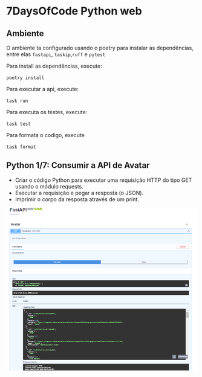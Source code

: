 # 7DaysOfCode Python web

## Ambiente
O ambiente ta configurado usando o poetry para instalar as dependências, entre elas `fastapi`, `taskip`,`ruff` e `pytest`

Para install as dependências, execute:
```
poetry install
```

Para executar a api, execute:
```
task run
```

Para executa os testes, execute:
```
task test
```

Para formata o codigo, execute
```
task format
```

## Python 1/7: Consumir a API de Avatar

- Criar o código Python para executar uma requisição HTTP do tipo GET usando o módulo requests.
- Executar a requisição e pegar a resposta (o JSON).
- Imprimir o corpo da resposta através de um print.

![docs/image/api_get.png](docs/image/api_get.png)